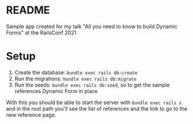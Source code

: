 # README

Sample app created for my talk "All you need to know to build Dynamic Forms" at the RailsConf 2021

# Setup
1. Create the database: `bundle exec rails db:create`
1. Run the migrations: `bundle exec rails db:migrate`
1. Run the seeds: `bundle exec rails db:seed`, so to get the sample references Dynamic Form in place

With this you should be able to start the server with `bundle exec rails s` and in the root path you'll see the list of references and the link to go to the new reference page.

